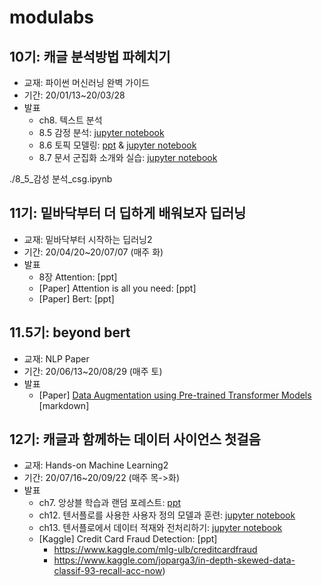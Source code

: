 # modulabs

## 10기: 캐글 분석방법 파헤치기
- 교재: 파이썬 머신러닝 완벽 가이드
- 기간: 20/01/13~20/03/28
- 발표
    - ch8. 텍스트 분석
    - 8.5 감정 분석: [jupyter notebook](./8_5_감성분석_csg.ipynb)
    - 8.6 토픽 모델링: [ppt](https://drive.google.com/file/d/1saWyGmUetLHA2nfSrQ1B8IFbf2hBGzkN/view?usp=sharing) & [jupyter notebook](./8_6_토픽모델링.ipynb)
    - 8.7 문서 군집화 소개와 실습: [jupyter notebook](./8_7_문서군집화_csg.ipynb)


./8_5_감성 분석_csg.ipynb

## 11기: 밑바닥부터 더 딥하게 배워보자 딥러닝
- 교재: 밑바닥부터 시작하는 딥러닝2
- 기간: 20/04/20~20/07/07 (매주 화)
- 발표
  - 8장 Attention: [ppt]
  - [Paper] Attention is all you need: [ppt]
  - [Paper] Bert: [ppt]
  
## 11.5기: beyond bert
- 교재: NLP Paper
- 기간: 20/06/13~20/08/29 (매주 토)
- 발표
  - [Paper] [Data Augmentation using Pre-trained Transformer Models](https://arxiv.org/abs/2003.02245) [markdown]

## 12기: 캐글과 함께하는 데이터 사이언스 첫걸음
- 교재: Hands-on Machine Learning2
- 기간: 20/07/16~20/09/22 (매주 목->화)
- 발표
  - ch7. 앙상블 학습과 랜덤 포레스트: [ppt](https://drive.google.com/file/d/11ZTBEnT7Ugohpg23sVj2uh-BMFULTSpr/view?usp=sharing)
  - ch12. 텐서플로를 사용한 사용자 정의 모델과 훈련: [jupyter notebook](./12_custom_models_and_training_with_tensorflow_교재_csg.ipynb)
  - ch13. 텐서플로에서 데이터 적재와 전처리하기: [jupyter notebook](./13_loading_and_preprocessing_data_교재_csg.ipynb)
  - [Kaggle] Credit Card Fraud Detection: [ppt]
    - https://www.kaggle.com/mlg-ulb/creditcardfraud
    - https://www.kaggle.com/joparga3/in-depth-skewed-data-classif-93-recall-acc-now)
  


